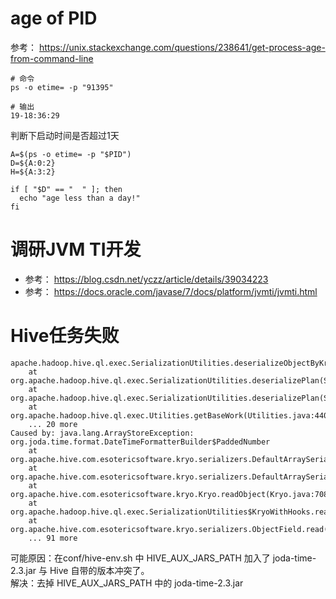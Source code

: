 # age of PID
参考： https://unix.stackexchange.com/questions/238641/get-process-age-from-command-line
```shell
# 命令
ps -o etime= -p "91395"

# 输出
19-18:36:29
```

判断下启动时间是否超过1天
```shell
A=$(ps -o etime= -p "$PID")
D=${A:0:2}
H=${A:3:2}

if [ "$D" == "  " ]; then
  echo "age less than a day!"
fi
```

# 调研JVM TI开发
* 参考： https://blog.csdn.net/yczz/article/details/39034223
* 参考： https://docs.oracle.com/javase/7/docs/platform/jvmti/jvmti.html

# Hive任务失败
```
apache.hadoop.hive.ql.exec.SerializationUtilities.deserializeObjectByKryo(SerializationUtilities.java:607)
	at org.apache.hadoop.hive.ql.exec.SerializationUtilities.deserializePlan(SerializationUtilities.java:494)
	at org.apache.hadoop.hive.ql.exec.SerializationUtilities.deserializePlan(SerializationUtilities.java:471)
	at org.apache.hadoop.hive.ql.exec.Utilities.getBaseWork(Utilities.java:440)
	... 20 more
Caused by: java.lang.ArrayStoreException: org.joda.time.format.DateTimeFormatterBuilder$PaddedNumber
	at org.apache.hive.com.esotericsoftware.kryo.serializers.DefaultArraySerializers$ObjectArraySerializer.read(DefaultArraySerializers.java:396)
	at org.apache.hive.com.esotericsoftware.kryo.serializers.DefaultArraySerializers$ObjectArraySerializer.read(DefaultArraySerializers.java:307)
	at org.apache.hive.com.esotericsoftware.kryo.Kryo.readObject(Kryo.java:708)
	at org.apache.hadoop.hive.ql.exec.SerializationUtilities$KryoWithHooks.readObject(SerializationUtilities.java:214)
	at org.apache.hive.com.esotericsoftware.kryo.serializers.ObjectField.read(ObjectField.java:125)
	... 91 more
```

可能原因：在conf/hive-env.sh 中 HIVE_AUX_JARS_PATH 加入了 joda-time-2.3.jar 与 Hive 自带的版本冲突了。  
解决：去掉 HIVE_AUX_JARS_PATH 中的 joda-time-2.3.jar
